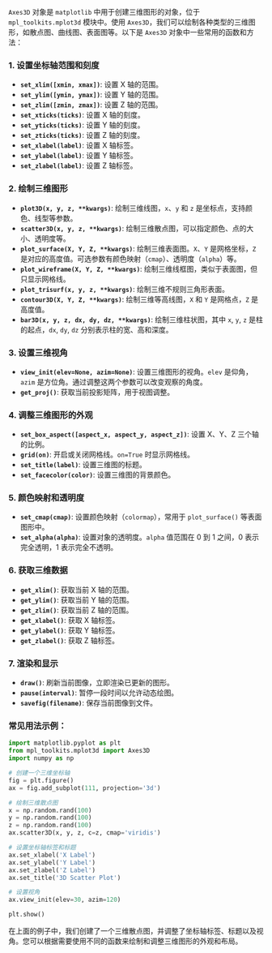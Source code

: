 `Axes3D` 对象是 `matplotlib` 中用于创建三维图形的对象，位于 `mpl_toolkits.mplot3d` 模块中。使用 `Axes3D`，我们可以绘制各种类型的三维图形，如散点图、曲线图、表面图等。以下是 `Axes3D` 对象中一些常用的函数和方法：

### 1. **设置坐标轴范围和刻度**
- **`set_xlim([xmin, xmax])`**: 设置 X 轴的范围。
- **`set_ylim([ymin, ymax])`**: 设置 Y 轴的范围。
- **`set_zlim([zmin, zmax])`**: 设置 Z 轴的范围。
- **`set_xticks(ticks)`**: 设置 X 轴的刻度。
- **`set_yticks(ticks)`**: 设置 Y 轴的刻度。
- **`set_zticks(ticks)`**: 设置 Z 轴的刻度。
- **`set_xlabel(label)`**: 设置 X 轴标签。
- **`set_ylabel(label)`**: 设置 Y 轴标签。
- **`set_zlabel(label)`**: 设置 Z 轴标签。

### 2. **绘制三维图形**
- **`plot3D(x, y, z, **kwargs)`**: 绘制三维线图，`x`、`y` 和 `z` 是坐标点，支持颜色、线型等参数。
- **`scatter3D(x, y, z, **kwargs)`**: 绘制三维散点图，可以指定颜色、点的大小、透明度等。
- **`plot_surface(X, Y, Z, **kwargs)`**: 绘制三维表面图。`X`、`Y` 是网格坐标，`Z` 是对应的高度值。可选参数有颜色映射（`cmap`）、透明度（`alpha`）等。
- **`plot_wireframe(X, Y, Z, **kwargs)`**: 绘制三维线框图，类似于表面图，但只显示网格线。
- **`plot_trisurf(x, y, z, **kwargs)`**: 绘制三维不规则三角形表面。
- **`contour3D(X, Y, Z, **kwargs)`**: 绘制三维等高线图，`X` 和 `Y` 是网格点，`Z` 是高度值。
- **`bar3D(x, y, z, dx, dy, dz, **kwargs)`**: 绘制三维柱状图，其中 `x`, `y`, `z` 是柱的起点，`dx`, `dy`, `dz` 分别表示柱的宽、高和深度。
  
### 3. **设置三维视角**
- **`view_init(elev=None, azim=None)`**: 设置三维图形的视角。`elev` 是仰角，`azim` 是方位角。通过调整这两个参数可以改变观察的角度。
- **`get_proj()`**: 获取当前投影矩阵，用于视图调整。
  
### 4. **调整三维图形的外观**
- **`set_box_aspect([aspect_x, aspect_y, aspect_z])`**: 设置 X、Y、Z 三个轴的比例。
- **`grid(on)`**: 开启或关闭网格线。`on=True` 时显示网格线。
- **`set_title(label)`**: 设置三维图的标题。
- **`set_facecolor(color)`**: 设置三维图的背景颜色。

### 5. **颜色映射和透明度**
- **`set_cmap(cmap)`**: 设置颜色映射（`colormap`），常用于 `plot_surface()` 等表面图形中。
- **`set_alpha(alpha)`**: 设置对象的透明度。`alpha` 值范围在 0 到 1 之间，0 表示完全透明，1 表示完全不透明。

### 6. **获取三维数据**
- **`get_xlim()`**: 获取当前 X 轴的范围。
- **`get_ylim()`**: 获取当前 Y 轴的范围。
- **`get_zlim()`**: 获取当前 Z 轴的范围。
- **`get_xlabel()`**: 获取 X 轴标签。
- **`get_ylabel()`**: 获取 Y 轴标签。
- **`get_zlabel()`**: 获取 Z 轴标签。

### 7. **渲染和显示**
- **`draw()`**: 刷新当前图像，立即渲染已更新的图形。
- **`pause(interval)`**: 暂停一段时间以允许动态绘图。
- **`savefig(filename)`**: 保存当前图像到文件。

### 常见用法示例：
```python
import matplotlib.pyplot as plt
from mpl_toolkits.mplot3d import Axes3D
import numpy as np

# 创建一个三维坐标轴
fig = plt.figure()
ax = fig.add_subplot(111, projection='3d')

# 绘制三维散点图
x = np.random.rand(100)
y = np.random.rand(100)
z = np.random.rand(100)
ax.scatter3D(x, y, z, c=z, cmap='viridis')

# 设置坐标轴标签和标题
ax.set_xlabel('X Label')
ax.set_ylabel('Y Label')
ax.set_zlabel('Z Label')
ax.set_title('3D Scatter Plot')

# 设置视角
ax.view_init(elev=30, azim=120)

plt.show()
```

在上面的例子中，我们创建了一个三维散点图，并调整了坐标轴标签、标题以及视角。您可以根据需要使用不同的函数来绘制和调整三维图形的外观和布局。